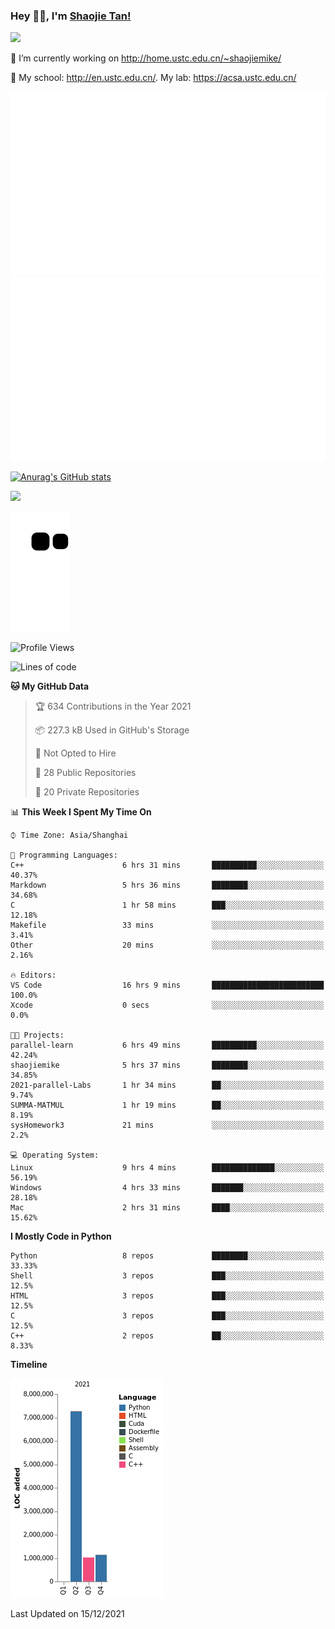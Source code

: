 

<!--
**Kirrito-k423/Kirrito-k423** is a ✨ _special_ ✨ repository because its `README.md` (this file) appears on your GitHub profile.

Here are some ideas to get you started:

- 🔭 I’m currently working on ...
- 🌱 I’m currently learning ...
- 👯 I’m looking to collaborate on ...
- 🤔 I’m looking for help with ...
- 💬 Ask me about ...
- 📫 How to reach me: ...
- 😄 Pronouns: ...
- ⚡ Fun fact: ...
-->
### Hey 👋🏽, I'm [Shaojie Tan!](http://home.ustc.edu.cn/~shaojiemike/about)

![](https://visitor-badge.glitch.me/badge?page_id=Kirrito-k423.Kirrito-k423)

🔭 I’m currently working on http://home.ustc.edu.cn/~shaojiemike/

👯 My school: http://en.ustc.edu.cn/. My lab: https://acsa.ustc.edu.cn/

![](https://github.com/Kirrito-k423/github-stats/blob/master/generated/overview.svg)
![](https://github.com/Kirrito-k423/github-stats/blob/master/generated/languages.svg)

[![Anurag's GitHub stats](https://github-readme-stats.vercel.app/api?username=Kirrito-k423&theme=flag-india&show_icons=true&hide=stars,prs,issues,contribs)](https://github.com/anuraghazra/github-readme-stats)

![](https://github-profile-summary-cards.vercel.app/api/cards/profile-details?username=Kirrito-k423&theme=vue)

![snake gif](https://github.com/Kirrito-k423/Kirrito-k423/blob/output/github-contribution-grid-snake.svg)

<!--START_SECTION:waka-->
![Profile Views](http://img.shields.io/badge/Profile%20Views-123-blue)

![Lines of code](https://img.shields.io/badge/From%20Hello%20World%20I%27ve%20Written-9%20Million%20lines%20of%20code-blue)

**🐱 My GitHub Data** 

> 🏆 634 Contributions in the Year 2021
 > 
> 📦 227.3 kB Used in GitHub's Storage 
 > 
> 🚫 Not Opted to Hire
 > 
> 📜 28 Public Repositories 
 > 
> 🔑 20 Private Repositories  
 > 
📊 **This Week I Spent My Time On** 

```text
⌚︎ Time Zone: Asia/Shanghai

💬 Programming Languages: 
C++                      6 hrs 31 mins       ██████████░░░░░░░░░░░░░░░   40.37% 
Markdown                 5 hrs 36 mins       ████████░░░░░░░░░░░░░░░░░   34.68% 
C                        1 hr 58 mins        ███░░░░░░░░░░░░░░░░░░░░░░   12.18% 
Makefile                 33 mins             ░░░░░░░░░░░░░░░░░░░░░░░░░   3.41% 
Other                    20 mins             ░░░░░░░░░░░░░░░░░░░░░░░░░   2.16%

🔥 Editors: 
VS Code                  16 hrs 9 mins       █████████████████████████   100.0% 
Xcode                    0 secs              ░░░░░░░░░░░░░░░░░░░░░░░░░   0.0%

🐱‍💻 Projects: 
parallel-learn           6 hrs 49 mins       ██████████░░░░░░░░░░░░░░░   42.24% 
shaojiemike              5 hrs 37 mins       ████████░░░░░░░░░░░░░░░░░   34.85% 
2021-parallel-Labs       1 hr 34 mins        ██░░░░░░░░░░░░░░░░░░░░░░░   9.74% 
SUMMA-MATMUL             1 hr 19 mins        ██░░░░░░░░░░░░░░░░░░░░░░░   8.19% 
sysHomework3             21 mins             ░░░░░░░░░░░░░░░░░░░░░░░░░   2.2%

💻 Operating System: 
Linux                    9 hrs 4 mins        ██████████████░░░░░░░░░░░   56.19% 
Windows                  4 hrs 33 mins       ███████░░░░░░░░░░░░░░░░░░   28.18% 
Mac                      2 hrs 31 mins       ████░░░░░░░░░░░░░░░░░░░░░   15.62%

```

**I Mostly Code in Python** 

```text
Python                   8 repos             ████████░░░░░░░░░░░░░░░░░   33.33% 
Shell                    3 repos             ███░░░░░░░░░░░░░░░░░░░░░░   12.5% 
HTML                     3 repos             ███░░░░░░░░░░░░░░░░░░░░░░   12.5% 
C                        3 repos             ███░░░░░░░░░░░░░░░░░░░░░░   12.5% 
C++                      2 repos             ██░░░░░░░░░░░░░░░░░░░░░░░   8.33%

```


**Timeline**

![Chart not found](https://raw.githubusercontent.com/Kirrito-k423/Kirrito-k423/main/charts/bar_graph.png) 


 Last Updated on 15/12/2021
<!--END_SECTION:waka-->


